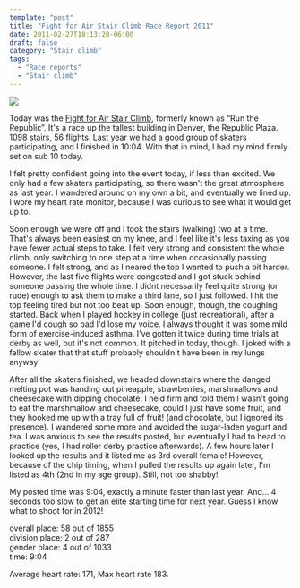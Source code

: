 ```yaml
---
template: "post"
title: "Fight for Air Stair Climb Race Report 2011"
date: 2011-02-27T18:13:28-06:00
draft: false
category: "Stair climb"
tags:
  - "Race reports"
  - "Stair climb"
---
```



![](/media/2011/02/medal.jpg)

Today was the [Fight for Air Stair Climb](http://www.lungusa.org/pledge-events/co/denver-climb/), formerly known as &#8220;Run the Republic&#8221;. It's a race up the tallest building in Denver, the Republic Plaza. 1098 stairs, 56 flights. Last year we had a good group of skaters participating, and I finished in 10:04. With that in mind, I had my mind firmly set on sub 10 today. 

I felt pretty confident going into the event today, if less than excited. We only had a few skaters participating, so there wasn't the great atmosphere as last year. I wandered around on my own a bit, and eventually we lined up. I wore my heart rate monitor, because I was curious to see what it would get up to. 

Soon enough we were off and I took the stairs (walking) two at a time. That's always been easiest on my knee, and I feel like it's less taxing as you have fewer actual steps to take. I felt very strong and consistent the whole climb, only switching to one step at a time when occasionally passing someone. I felt strong, and as I neared the top I wanted to push a bit harder. However, the last five flights were congested and I got stuck behind someone passing the whole time. I didnt necessarily feel quite strong (or rude) enough to ask them to make a third lane, so I just followed. I hit the top feeling tired but not too beat up. Soon enough, though, the coughing started. Back when I played hockey in college (just recreational), after a game I'd cough so bad I'd lose my voice. I always thought it was some mild form of exercise-induced asthma. I've gotten it twice during time trials at derby as well, but it's not common. It pitched in today, though. I joked with a fellow skater that that stuff probably shouldn't have been in my lungs anyway!

After all the skaters finished, we headed downstairs where the danged melting pot was handing out pineapple, strawberries, marshmallows and cheesecake with dipping chocolate. I held firm and told them I wasn't going to eat the marshmallow and cheesecake, could I just have some fruit, and they hooked me up with a tray full of fruit! (and chocolate, but I ignored its presence). I wandered some more and avoided the sugar-laden yogurt and tea. I was anxious to see the results posted, but eventually I had to head to practice (yes, I had roller derby practice afterwards). A few hours later I looked up the results and it listed me as 3rd overall female! However, because of the chip timing, when I pulled the results up again later, I'm listed as 4th (2nd in my age group). Still, not too shabby!

My posted time was 9:04, exactly a minute faster than last year. And&#8230; 4 seconds too slow to get an elite starting time for next year. Guess I know what to shoot for in 2012! 

overall place: 58 out of 1855  
division place: 2 out of 287  
gender place: 4 out of 1033  
time: 9:04

Average heart rate: 171, Max heart rate 183.